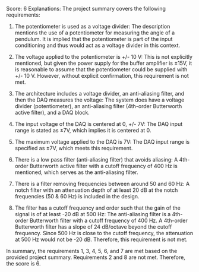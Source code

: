 Score: 6
Explanations: 
The project summary covers the following requirements:

1. The potentiometer is used as a voltage divider: The description mentions the use of a potentiometer for measuring the angle of a pendulum. It is implied that the potentiometer is part of the input conditioning and thus would act as a voltage divider in this context.

2. The voltage applied to the potentiometer is +/- 10 V: This is not explicitly mentioned, but given the power supply for the buffer amplifier is ±15V, it is reasonable to assume that the potentiometer could be supplied with +/- 10 V. However, without explicit confirmation, this requirement is not met.

3. The architecture includes a voltage divider, an anti-aliasing filter, and then the DAQ measures the voltage: The system does have a voltage divider (potentiometer), an anti-aliasing filter (4th-order Butterworth active filter), and a DAQ block.

4. The input voltage of the DAQ is centered at 0, +/- 7V: The DAQ input range is stated as ±7V, which implies it is centered at 0.

5. The maximum voltage applied to the DAQ is 7V: The DAQ input range is specified as ±7V, which meets this requirement.

6. There is a low pass filter (anti-aliasing filter) that avoids aliasing: A 4th-order Butterworth active filter with a cutoff frequency of 400 Hz is mentioned, which serves as the anti-aliasing filter.

7. There is a filter removing frequencies between around 50 and 60 Hz: A notch filter with an attenuation depth of at least 20 dB at the notch frequencies (50 & 60 Hz) is included in the design.

8. The filter has a cutoff frequency and order such that the gain of the signal is of at least -20 dB at 500 Hz: The anti-aliasing filter is a 4th-order Butterworth filter with a cutoff frequency of 400 Hz. A 4th-order Butterworth filter has a slope of 24 dB/octave beyond the cutoff frequency. Since 500 Hz is close to the cutoff frequency, the attenuation at 500 Hz would not be -20 dB. Therefore, this requirement is not met.

In summary, the requirements 1, 3, 4, 5, 6, and 7 are met based on the provided project summary. Requirements 2 and 8 are not met. Therefore, the score is 6.